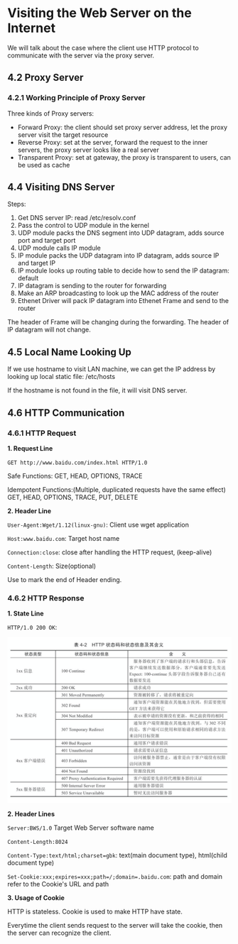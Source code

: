 # Visiting the Web Server on the Internet

We will talk about the case where the client use HTTP protocol to communicate with the server via the proxy server.

## 4.2 Proxy Server

### 4.2.1 Working Principle of Proxy Server

Three kinds of Proxy servers:
- Forward Proxy: the client should set proxy server address, let the proxy server visit the target resource
- Reverse Proxy: set at the server, forward the request to the inner servers, the proxy server looks like a real server
- Transparent Proxy: set at gateway, the proxy is transparent to users, can be used as cache

## 4.4 Visiting DNS Server

Steps:
1. Get DNS server IP: read /etc/resolv.conf
2. Pass the control to UDP module in the kernel
3. UDP module packs the DNS segment into UDP datagram, adds source port and target port
4. UDP module calls IP module
5. IP module packs the UDP datagram into IP datagram, adds source IP and target IP
6. IP module looks up routing table to decide how to send the IP datagram: default
7. IP datagram is sending to the router for forwarding
8. Make an ARP broadcasting to look up the MAC address of the router
9. Ethenet Driver will pack IP datagram into Ethenet Frame and send to the router

The header of Frame will be changing during the forwarding. The header of IP datagram will not change.

## 4.5 Local Name Looking Up

If we use hostname to visit LAN machine, we can get the IP address by looking up local static file: /etc/hosts

If the hostname is not found in the file, it will visit DNS server.

## 4.6 HTTP Communication

### 4.6.1 HTTP Request

**1. Request Line**

`GET http://www.baidu.com/index.html HTTP/1.0`

Safe Functions:
GET, HEAD, OPTIONS, TRACE

Idempotent Functions:(Multiple, duplicated requests have the same effect)
GET, HEAD, OPTIONS, TRACE, PUT, DELETE

**2. Header Line**

`User-Agent:Wget/1.12(linux-gnu)`: Client use wget application

`Host:www.baidu.com`: Target host name

`Connection:close`: close after handling the HTTP request, (keep-alive)

`Content-Length`: Size(optional)

Use <CR><LF> to mark the end of Header ending.

### 4.6.2 HTTP Response

**1. State Line**

`HTTP/1.0 200 OK`:

<img src="./pics/state_code.png">

**2. Header Lines**

`Server:BWS/1.0` Target Web Server software name

`Content-Length:8024`

`Content-Type:text/html;charset=gbk`: text(main document type), html(child document type)

`Set-Cookie:xxx;expires=xxx;path=/;domain=.baidu.com`: path and domain refer to the Cookie's URL and path

**3. Usage of Cookie**

HTTP is stateless. Cookie is used to make HTTP have state.

Everytime the client sends request to the server will take the cookie, then the server can recognize the client.




